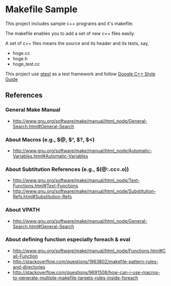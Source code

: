 # Makefile Sample

This project includes sample c++ programs and it's makefile.

The makefile enables you to add a set of new c++ files easily.

A set of c++ files means the source and its header and its tests, say,
- hoge.cc
- hoge.h
- hoge_test.cc

This project use [gtest](https://code.google.com/p/googletest/) as a test framework and follow [Google C++ Style Guide](http://google-styleguide.googlecode.com/svn/trunk/cppguide.xml)

## References

### General Make Manual
- http://www.gnu.org/software/make/manual/html_node/General-Search.html#General-Search

### About Macros (e.g., $@, $^, $?, $<)
- http://www.gnu.org/software/make/manual/html_node/Automatic-Variables.html#Automatic-Variables

### About Subtitution References (e.g., $(@:.cc=.o))
- http://www.gnu.org/software/make/manual/html_node/Text-Functions.html#Text-Functions
- http://www.gnu.org/software/make/manual/html_node/Substitution-Refs.html#Substitution-Refs

### About VPATH
- http://www.gnu.org/software/make/manual/html_node/General-Search.html#General-Search

### About defining function especially foreach & eval
- http://www.gnu.org/software/make/manual/html_node/Functions.html#Call-Function
- http://stackoverflow.com/questions/1963802/makefile-pattern-rules-and-directories
- http://stackoverflow.com/questions/9691508/how-can-i-use-macros-to-generate-multiple-makefile-targets-rules-inside-foreach